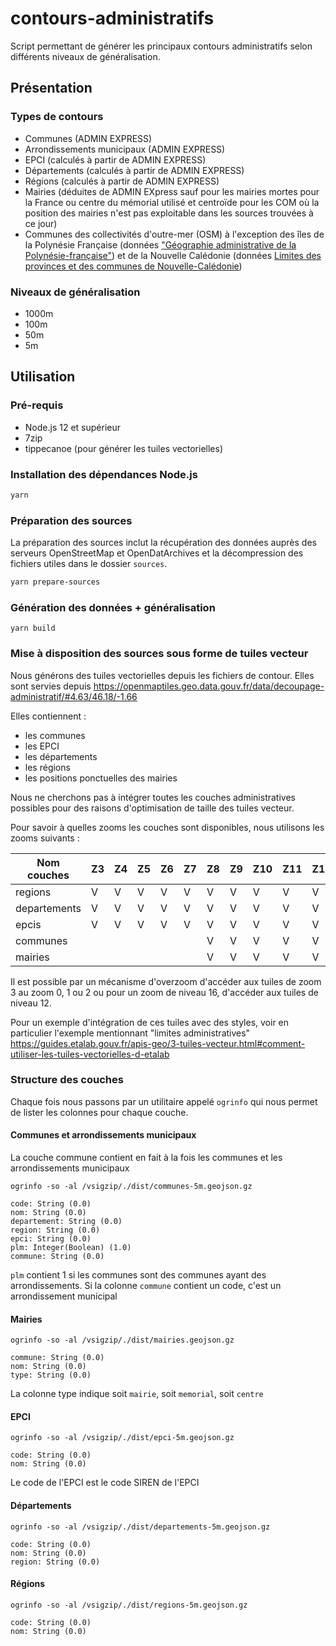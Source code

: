 # contours-administratifs

Script permettant de générer les principaux contours administratifs selon différents niveaux de généralisation.

## Présentation

### Types de contours

- Communes (ADMIN EXPRESS)
- Arrondissements municipaux (ADMIN EXPRESS)
- EPCI (calculés à partir de ADMIN EXPRESS)
- Départements (calculés à partir de ADMIN EXPRESS)
- Régions (calculés à partir de ADMIN EXPRESS)
- Mairies (déduites de ADMIN EXpress sauf pour les mairies mortes pour la France ou centre du mémorial utilisé et centroïde pour les COM où la position des mairies n'est pas exploitable dans les sources trouvées à ce jour)
- Communes des collectivités d'outre-mer (OSM) à l'exception des îles de la Polynésie Française (données ["Géographie administrative de la Polynésie-française"](https://www.data.gouv.fr/fr/datasets/geographie-administrative-de-la-polynesie-francaise/)) et de la Nouvelle Calédonie (données [Limites des provinces et des communes de Nouvelle-Calédonie](https://georep-dtsi-sgt.opendata.arcgis.com/datasets/dtsi-sgt::limites-administratives-terrestres-1/about?layer=0))

### Niveaux de généralisation

- 1000m
- 100m
- 50m
- 5m

## Utilisation

### Pré-requis

- Node.js 12 et supérieur
- 7zip
- tippecanoe (pour générer les tuiles vectorielles)

### Installation des dépendances Node.js

```bash
yarn
```

### Préparation des sources

La préparation des sources inclut la récupération des données auprès des serveurs OpenStreetMap et OpenDatArchives et la décompression des fichiers utiles dans le dossier `sources`.

```bash
yarn prepare-sources
```

### Génération des données + généralisation

```
yarn build
```

### Mise à disposition des sources sous forme de tuiles vecteur

Nous générons des tuiles vectorielles depuis les fichiers de contour. Elles sont servies depuis https://openmaptiles.geo.data.gouv.fr/data/decoupage-administratif/#4.63/46.18/-1.66

Elles contiennent :

- les communes
- les EPCI
- les départements
- les régions
- les positions ponctuelles des mairies

Nous ne cherchons pas à intégrer toutes les couches administratives possibles pour des raisons d'optimisation de taille des tuiles vecteur.

Pour savoir à quelles zooms les couches sont disponibles, nous utilisons les zooms suivants :


|Nom couches |Z3 |Z4 |Z5 |Z6 |Z7 |Z8 |Z9 |Z10|Z11|Z12|
|------------|---|---|---|---|---|---|---|---|---|---|
|regions     |V  |V  |V  |V  |V  |V  |V  |V  |V  |V  |
|departements|V  |V  |V  |V  |V  |V  |V  |V  |V  |V  |
|epcis       |V  |V  |V  |V  |V  |V  |V  |V  |V  |V  |
|communes    |   |   |   |   |   |V  |V  |V  |V  |V  |
|mairies     |   |   |   |   |   |V  |V  |V  |V  |V  |

Il est possible par un mécanisme d'overzoom d'accéder aux tuiles de zoom 3 au zoom 0, 1 ou 2 ou pour un zoom de niveau 16, d'accéder aux tuiles de niveau 12.

Pour un exemple d'intégration de ces tuiles avec des styles, voir en particulier l'exemple mentionnant "limites administratives" https://guides.etalab.gouv.fr/apis-geo/3-tuiles-vecteur.html#comment-utiliser-les-tuiles-vectorielles-d-etalab

### Structure des couches

Chaque fois nous passons par un utilitaire appelé `ogrinfo` qui nous permet de lister les colonnes pour chaque couche.

#### Communes et arrondissements municipaux

La couche commune contient en fait à la fois les communes et les arrondissements municipaux

```
ogrinfo -so -al /vsigzip/./dist/communes-5m.geojson.gz
```

```
code: String (0.0)
nom: String (0.0)
departement: String (0.0)
region: String (0.0)
epci: String (0.0)
plm: Integer(Boolean) (1.0)
commune: String (0.0)
```

`plm` contient 1 si les communes sont des communes ayant des arrondissements. Si la colonne `commune` contient un code, c'est un arrondissement municipal

#### Mairies

```
ogrinfo -so -al /vsigzip/./dist/mairies.geojson.gz
```

```
commune: String (0.0)
nom: String (0.0)
type: String (0.0)
```

La colonne type indique soit `mairie`, soit `memorial`, soit `centre`

#### EPCI

```
ogrinfo -so -al /vsigzip/./dist/epci-5m.geojson.gz
```

```
code: String (0.0)
nom: String (0.0)
```

Le code de l'EPCI est le code SIREN de l'EPCI

#### Départements

```
ogrinfo -so -al /vsigzip/./dist/departements-5m.geojson.gz
```

```
code: String (0.0)
nom: String (0.0)
region: String (0.0)
```

#### Régions

```
ogrinfo -so -al /vsigzip/./dist/regions-5m.geojson.gz
```

```
code: String (0.0)
nom: String (0.0)
```
